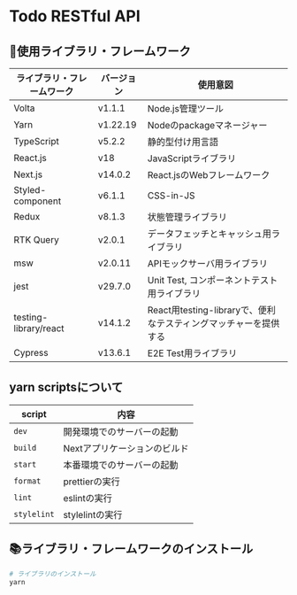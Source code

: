 # Todo RESTful API

## 📡使用ライブラリ・フレームワーク

| ライブラリ・フレームワーク | バージョン | 使用意図                                                         |
| -------------------------- | ---------- | ---------------------------------------------------------------- |
| Volta                      | v1.1.1     | Node.js管理ツール                                                |
| Yarn                       | v1.22.19   | Nodeのpackageマネージャー                                        |
| TypeScript                 | v5.2.2     | 静的型付け用言語                                                 |
| React.js                   | v18        | JavaScriptライブラリ                                             |
| Next.js                    | v14.0.2    | React.jsのWebフレームワーク                                      |
| Styled-component           | v6.1.1     | CSS-in-JS                                                        |
| Redux                      | v8.1.3     | 状態管理ライブラリ                                               |
| RTK Query                  | v2.0.1     | データフェッチとキャッシュ用ライブラリ                           |
| msw                        | v2.0.11    | APIモックサーバ用ライブラリ                                      |
| jest                       | v29.7.0    | Unit Test, コンポーネントテスト用ライブラリ                      |
| testing-library/react      | v14.1.2    | React用testing-libraryで、便利なテスティングマッチャーを提供する |
| Cypress                    | v13.6.1    | E2E Test用ライブラリ                                             |

## yarn scriptsについて

| script      | 内容                         |
| ----------- | ---------------------------- |
| `dev`       | 開発環境でのサーバーの起動   |
| `build`     | Nextアプリケーションのビルド |
| `start`     | 本番環境でのサーバーの起動   |
| `format`    | prettierの実行               |
| `lint`      | eslintの実行                 |
| `stylelint` | stylelintの実行              |

## 📚ライブラリ・フレームワークのインストール

```zsh
# ライブラリのインストール
yarn
```
